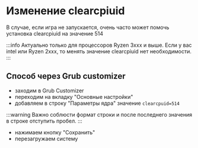 # Изменение clearcpiuid

В случае, если игра не запускается, очень часто может помочь установка clearcpiuid на значение 514

:::info
Актуально только для процессоров Ryzen 3xxx и выше. Если у вас intel или Ryzen 2xxx, то менять значение clearcpiuid нет необходимости.
:::

## Способ через Grub customizer

- заходим в Grub Customizer
- переходим на вкладку "Основные настройки"
- добавляем в строку "Параметры ядра" значение `clearcpuid=514`

:::warning
Важно соблюсти формат строки и после последнего значения в строке отступить пробел.
:::

- нажимаем кнопку "Сохранить"
- перезагружаем систему

